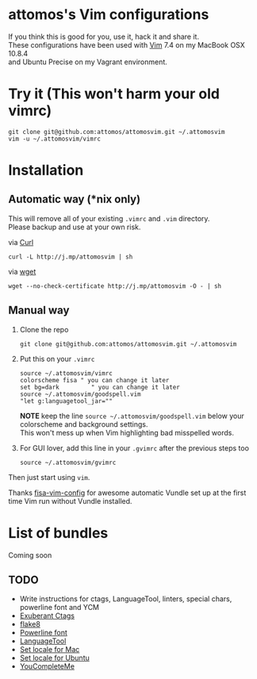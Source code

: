 # attomos's Vim configurations
If you think this is good for you, use it, hack it and share it.  
These configurations have been used with [Vim](http://www.vim.org) 7.4 on my MacBook OSX 10.8.4  
and Ubuntu Precise on my Vagrant environment.

# Try it (This won't harm your old vimrc)

    git clone git@github.com:attomos/attomosvim.git ~/.attomosvim
    vim -u ~/.attomosvim/vimrc

# Installation

## Automatic way (\*nix only)
This will remove all of your existing `.vimrc` and `.vim` directory.  
Please backup and use at your own risk.

via [Curl](http://curl.haxx.se/)

    curl -L http://j.mp/attomosvim | sh

via [wget](http://www.gnu.org/software/wget/)

    wget --no-check-certificate http://j.mp/attomosvim -O - | sh

## Manual way
1.  Clone the repo

        git clone git@github.com:attomos/attomosvim.git ~/.attomosvim

2.  Put this on your `.vimrc`

        source ~/.attomosvim/vimrc
        colorscheme fisa " you can change it later
        set bg=dark         " you can change it later
        source ~/.attomosvim/goodspell.vim
        "let g:languagetool_jar=""

    **NOTE** keep the line `source ~/.attomosvim/goodspell.vim` below your colorscheme and background settings.  
    This won't mess up when Vim highlighting bad misspelled words.

3.  For GUI lover, add this line in your `.gvimrc` after the previous steps too

        source ~/.attomosvim/gvimrc

Then just start using `vim`.

Thanks [fisa-vim-config](https://github.com/fisadev/fisa-vim-config) for awesome
automatic Vundle set up at the first time Vim run without Vundle installed.

# List of bundles
Coming soon

## TODO
- Write instructions for ctags, LanguageTool, linters, special chars, powerline font and YCM
- [Exuberant Ctags](http://ctags.sourceforge.net/)
- [flake8](http://flake8.readthedocs.org/en/latest/)
- [Powerline font](https://github.com/Lokaltog/powerline-fonts)
- [LanguageTool](http://www.languagetool.org/)
- [Set locale for Mac](http://stackoverflow.com/questions/7165108/in-osx-lion-lang-is-not-set-to-utf8-how-fix)
- [Set locale for Ubuntu](http://askubuntu.com/questions/193251/how-to-set-all-locale-settings-in-ubuntu)
- [YouCompleteMe](https://github.com/Valloric/YouCompleteMe)
